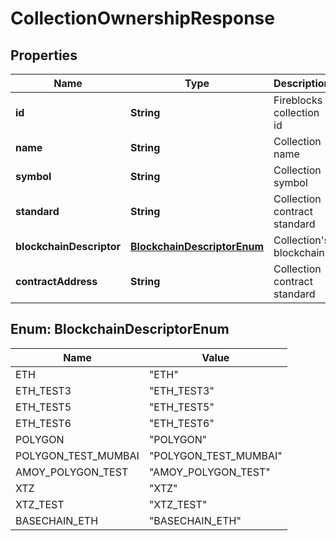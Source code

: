 

# CollectionOwnershipResponse


## Properties

| Name | Type | Description | Notes |
|------------ | ------------- | ------------- | -------------|
|**id** | **String** | Fireblocks collection id |  |
|**name** | **String** | Collection name |  [optional] |
|**symbol** | **String** | Collection symbol |  [optional] |
|**standard** | **String** | Collection contract standard |  [optional] |
|**blockchainDescriptor** | [**BlockchainDescriptorEnum**](#BlockchainDescriptorEnum) | Collection&#39;s blockchain |  |
|**contractAddress** | **String** | Collection contract standard |  [optional] |



## Enum: BlockchainDescriptorEnum

| Name | Value |
|---- | -----|
| ETH | &quot;ETH&quot; |
| ETH_TEST3 | &quot;ETH_TEST3&quot; |
| ETH_TEST5 | &quot;ETH_TEST5&quot; |
| ETH_TEST6 | &quot;ETH_TEST6&quot; |
| POLYGON | &quot;POLYGON&quot; |
| POLYGON_TEST_MUMBAI | &quot;POLYGON_TEST_MUMBAI&quot; |
| AMOY_POLYGON_TEST | &quot;AMOY_POLYGON_TEST&quot; |
| XTZ | &quot;XTZ&quot; |
| XTZ_TEST | &quot;XTZ_TEST&quot; |
| BASECHAIN_ETH | &quot;BASECHAIN_ETH&quot; |



